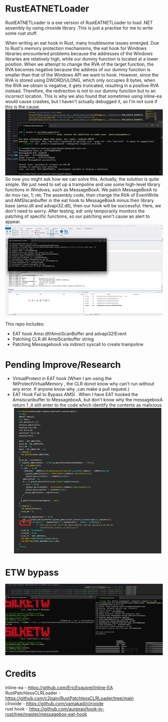 # RustEATNETLoader

RustEATNETLoader is a exe version of RustEATNETLoader to load .NET assembly by using clroxide library .This is just a practise for me to write some rust stuff.

When writing an eat hook in Rust, many troublesome issues emerged. Due to Rust's memory protection mechanisms, the eat hook for Windows libraries encountered problems because the addresses of the Windows libraries are relatively high, while our dummy function is located at a lower position. When we attempt to change the RVA of the target function, the RVA becomes negative because the address of our dummy function is smaller than that of the Windows API we want to hook. However, since the RVA is stored using DWORD/ULONG, which only occupies 8 bytes, when the RVA we obtain is negative, it gets truncated, resulting in a positive RVA instead. Therefore, the redirection is not to our dummy function but to an incorrect location. This is why we also found that sometimes using inline-ea would cause crashes, but I haven't actually debugged it, so I'm not sure if this is the cause.
![](images/EATHook-Fail.png)
So now you might ask how we can solve this. Actually, the solution is quite simple. We just need to set up a trampoline and use some high-level library functions in Windows, such as MessageBoxA. We patch MessageBoxA to do mov rax, 1; ret; The assembly code, then change the RVA of EventWrite and AMSIscanbuffer in the eat hook to MessageBoxA minus their library base (amsi.dll and advapi32.dll), then our hook will be successful. Here, we don't need to worry. After testing, edr only temporarily monitors the patching of specific functions, so our patching won't cause an alert to appear.
![](images/Patched_Messagebox.png)

This repo includes:

* EAT hook Amsi.dll!AmsiScanBuffer and advapi32!Event
* Patching CLR.dll AmsiScanbuffer string
* Patching MessageboxA via indirect syscall to create trampoline

# Pending Improve/Research 
* VirtualProtect in EAT hook (When I am using the NtProtectVirtualMemory , the CLR donot know why can't run without any error. If anyone know why ,can make a pull request.)
* EAT Hook Fail to Bypass AMSI . When I have EAT hooked the Amsiscanbuffer to MessageboxA, but don't know why the messageboxA return 1 ,it still enter to the code which identify the contents as malicious  
![](images/AmsiScan.png)

# ETW bypass
![](images/ETW.png)
# Credits
Inline-ea - <https://github.com/EricEsquivel/Inline-EA> </br>
RustPatchlessCLRLoader - <https://github.com/c2pain/RustPatchlessCLRLoader/tree/main> </br>
clroxide - <https://github.com/yamakadi/clroxide> </br>
rust hook - <https://github.com/aurexav/hook-in-rust/tree/master/messagebox-eat-hook></br>
